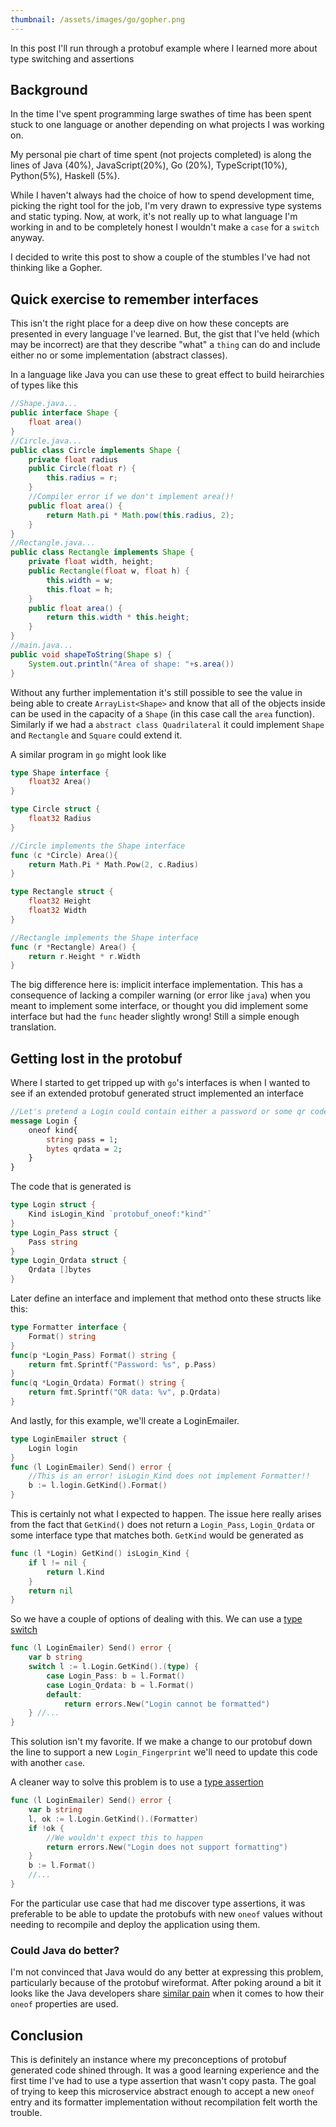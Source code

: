 ```yaml
---
thumbnail: /assets/images/go/gopher.png
---
```


In this post I'll run through a protobuf example where I learned more about type switching and assertions

## Background
In the time I've spent programming large swathes of time has been spent stuck to one language or another depending on what projects I was working on. 

My personal pie chart of time spent (not projects completed) is along the lines of Java (40%), JavaScript(20%), Go (20%), TypeScript(10%), Python(5%), Haskell (5%). 

While I haven't always had the choice of how to spend development time, picking the right tool for the job, I'm very drawn to expressive type systems and static typing. Now, at work, it's not really up to what language I'm working in and to be completely honest I wouldn't make a `case` for a `switch` anyway. 

I decided to write this post to show a couple of the stumbles I've had not thinking like a Gopher.

## Quick exercise to remember interfaces
This isn't the right place for a deep dive on how these concepts are presented in every language I've learned. But, the gist that I've held (which may be incorrect) are that they describe "what" a `thing` can do and include either no or some implementation (abstract classes).

In a language like Java you can use these to great effect to build heirarchies of types like this
```java
//Shape.java...
public interface Shape {
    float area()
}
//Circle.java...
public class Circle implements Shape {
    private float radius
    public Circle(float r) {
        this.radius = r;
    }
    //Compiler error if we don't implement area()!
    public float area() {
        return Math.pi * Math.pow(this.radius, 2);
    }
}
//Rectangle.java...
public class Rectangle implements Shape {
    private float width, height;
    public Rectangle(float w, float h) {
        this.width = w;
        this.float = h;
    }
    public float area() {
        return this.width * this.height;
    }
}
//main.java...
public void shapeToString(Shape s) {
    System.out.println("Area of shape: "+s.area())
}
```
Without any further implementation it's still possible to see the value in being able to create `ArrayList<Shape>` and know that all of the objects inside can be used in the capacity of a `Shape` (in this case call the `area` function). Similarly if we had a `abstract class Quadrilateral` it could implement `Shape` and `Rectangle` and `Square` could extend it.

A similar program in `go` might look like
```go
type Shape interface {
    float32 Area()
}

type Circle struct {
    float32 Radius
}

//Circle implements the Shape interface
func (c *Circle) Area(){
    return Math.Pi * Math.Pow(2, c.Radius)
}

type Rectangle struct {
    float32 Height
    float32 Width
}

//Rectangle implements the Shape interface
func (r *Rectangle) Area() {
    return r.Height * r.Width
}
```
The big difference here is: implicit interface implementation. This has a consequence of lacking a compiler warning (or error like `java`) when you meant to implement some interface, or thought you did implement some interface but had the `func` header slightly wrong! Still a simple enough translation.

## Getting lost in the protobuf

Where I started to get tripped up with `go`'s interfaces is when I wanted to see if an extended protobuf generated struct implemented an interface
```protobuf
//Let's pretend a Login could contain either a password or some qr code bytes
message Login {
    oneof kind{
        string pass = 1;
        bytes qrdata = 2;
    }
}
```
The code that is generated is
```go
type Login struct {
    Kind isLogin_Kind `protobuf_oneof:"kind"`
}
type Login_Pass struct {
    Pass string
}
type Login_Qrdata struct {
    Qrdata []bytes
}
```
Later define an interface and implement that method onto these structs like this:
```go 
type Formatter interface {
    Format() string
}
func(p *Login_Pass) Format() string {
    return fmt.Sprintf("Password: %s", p.Pass)
}
func(q *Login_Qrdata) Format() string {
    return fmt.Sprintf("QR data: %v", p.Qrdata)
}
```
And lastly, for this example, we'll create a LoginEmailer.
```go
type LoginEmailer struct {
    Login login
}
func (l LoginEmailer) Send() error {
    //This is an error! isLogin_Kind does not implement Formatter!!
    b := l.login.GetKind().Format() 
}
```
This is certainly not what I expected to happen. The issue here really arises from the fact that `GetKind()` does not return a `Login_Pass`, `Login_Qrdata` or some interface type that matches both. `GetKind` would be generated as
```go
func (l *Login) GetKind() isLogin_Kind {
    if l != nil {
        return l.Kind
    }
    return nil
}
```
So we have a couple of options of dealing with this. We can use a [type switch](https://tour.golang.org/methods/16)
```go
func (l LoginEmailer) Send() error {
    var b string
    switch l := l.Login.GetKind().(type) {
        case Login_Pass: b = l.Format()
        case Login_Qrdata: b = l.Format()
        default: 
            return errors.New("Login cannot be formatted")
    } //...
}
```
This solution isn't my favorite. If we make a change to our protobuf down the line to support a new `Login_Fingerprint` we'll need to update this code with another `case`. 

A cleaner way to solve this problem is to use a [type assertion](https://tour.golang.org/methods/15)
```go
func (l LoginEmailer) Send() error {
    var b string
    l, ok := l.Login.GetKind().(Formatter)
    if !ok {
        //We wouldn't expect this to happen
        return errors.New("Login does not support formatting") 
    }
    b := l.Format()
    //...
}
```
For the particular use case that had me discover type assertions, it was preferable to be able to update the protobufs with new `oneof` values without needing to recompile and deploy the application using them.

### Could Java do better?
I'm not convinced that Java would do any better at expressing this problem, particularly because of the protobuf wireformat. After poking around a bit it looks like the Java developers share [similar pain](https://github.com/protocolbuffers/protobuf/issues/2984) when it comes to how their `oneof` properties are used.

## Conclusion

This is definitely an instance where my preconceptions of protobuf generated code shined through. It was a good learning experience and the first time I've had to use a type assertion that wasn't copy pasta. The goal of trying to keep this microservice abstract enough to accept a new `oneof` entry and its formatter implementation without recompilation felt worth the trouble.